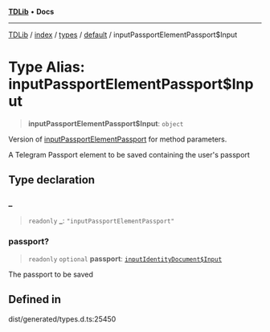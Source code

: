 [**TDLib**](../../../../../../README.md) • **Docs**

***

[TDLib](../../../../../../modules.md) / [index](../../../../../README.md) / [types](../../../README.md) / [default](../README.md) / inputPassportElementPassport$Input

# Type Alias: inputPassportElementPassport$Input

> **inputPassportElementPassport$Input**: `object`

Version of [inputPassportElementPassport](inputPassportElementPassport.md) for method parameters.

A Telegram Passport element to be saved containing the user's passport

## Type declaration

### \_

> `readonly` **\_**: `"inputPassportElementPassport"`

### passport?

> `readonly` `optional` **passport**: [`inputIdentityDocument$Input`](inputIdentityDocument$Input.md)

The passport to be saved

## Defined in

dist/generated/types.d.ts:25450
